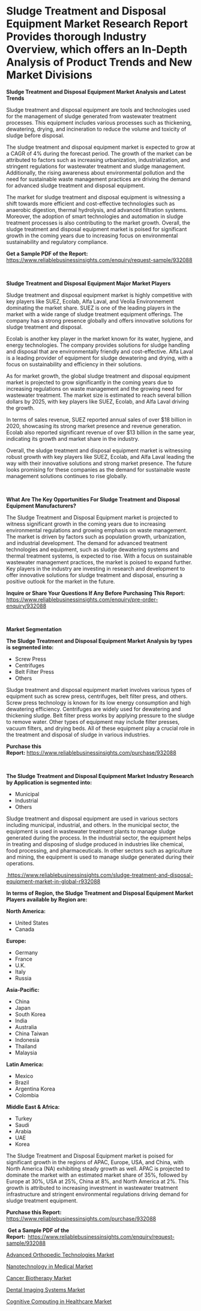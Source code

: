 <p><h1>Sludge Treatment and Disposal Equipment Market Research Report Provides thorough Industry Overview, which offers an In-Depth Analysis of Product Trends and New Market Divisions</h1></p><p><strong>Sludge Treatment and Disposal Equipment Market Analysis and Latest Trends</strong></p>
<p><p>Sludge treatment and disposal equipment are tools and technologies used for the management of sludge generated from wastewater treatment processes. This equipment includes various processes such as thickening, dewatering, drying, and incineration to reduce the volume and toxicity of sludge before disposal.</p><p>The sludge treatment and disposal equipment market is expected to grow at a CAGR of 4% during the forecast period. The growth of the market can be attributed to factors such as increasing urbanization, industrialization, and stringent regulations for wastewater treatment and sludge management. Additionally, the rising awareness about environmental pollution and the need for sustainable waste management practices are driving the demand for advanced sludge treatment and disposal equipment.</p><p>The market for sludge treatment and disposal equipment is witnessing a shift towards more efficient and cost-effective technologies such as anaerobic digestion, thermal hydrolysis, and advanced filtration systems. Moreover, the adoption of smart technologies and automation in sludge treatment processes is also contributing to the market growth. Overall, the sludge treatment and disposal equipment market is poised for significant growth in the coming years due to increasing focus on environmental sustainability and regulatory compliance.</p></p>
<p><strong>Get a Sample PDF of the Report:&nbsp;</strong> <a href="https://www.reliablebusinessinsights.com/enquiry/request-sample/932088">https://www.reliablebusinessinsights.com/enquiry/request-sample/932088</a></p>
<p>&nbsp;</p>
<p><strong>Sludge Treatment and Disposal Equipment Major Market Players</strong></p>
<p><p>Sludge treatment and disposal equipment market is highly competitive with key players like SUEZ, Ecolab, Alfa Laval, and Veolia Environnement dominating the market share. SUEZ is one of the leading players in the market with a wide range of sludge treatment equipment offerings. The company has a strong presence globally and offers innovative solutions for sludge treatment and disposal.</p><p>Ecolab is another key player in the market known for its water, hygiene, and energy technologies. The company provides solutions for sludge handling and disposal that are environmentally friendly and cost-effective. Alfa Laval is a leading provider of equipment for sludge dewatering and drying, with a focus on sustainability and efficiency in their solutions.</p><p>As for market growth, the global sludge treatment and disposal equipment market is projected to grow significantly in the coming years due to increasing regulations on waste management and the growing need for wastewater treatment. The market size is estimated to reach several billion dollars by 2025, with key players like SUEZ, Ecolab, and Alfa Laval driving the growth.</p><p>In terms of sales revenue, SUEZ reported annual sales of over $18 billion in 2020, showcasing its strong market presence and revenue generation. Ecolab also reported significant revenue of over $13 billion in the same year, indicating its growth and market share in the industry.</p><p>Overall, the sludge treatment and disposal equipment market is witnessing robust growth with key players like SUEZ, Ecolab, and Alfa Laval leading the way with their innovative solutions and strong market presence. The future looks promising for these companies as the demand for sustainable waste management solutions continues to rise globally.</p></p>
<p>&nbsp;</p>
<p><strong>What Are The Key Opportunities For Sludge Treatment and Disposal Equipment Manufacturers?</strong></p>
<p><p>The Sludge Treatment and Disposal Equipment market is projected to witness significant growth in the coming years due to increasing environmental regulations and growing emphasis on waste management. The market is driven by factors such as population growth, urbanization, and industrial development. The demand for advanced treatment technologies and equipment, such as sludge dewatering systems and thermal treatment systems, is expected to rise. With a focus on sustainable wastewater management practices, the market is poised to expand further. Key players in the industry are investing in research and development to offer innovative solutions for sludge treatment and disposal, ensuring a positive outlook for the market in the future.</p></p>
<p><strong>Inquire or Share Your Questions If Any Before Purchasing This Report:</strong> <a href="https://www.reliablebusinessinsights.com/enquiry/pre-order-enquiry/932088">https://www.reliablebusinessinsights.com/enquiry/pre-order-enquiry/932088</a></p>
<p>&nbsp;</p>
<p><strong>Market Segmentation</strong></p>
<p><strong>The Sludge Treatment and Disposal Equipment Market Analysis by types is segmented into:</strong></p>
<p><ul><li>Screw Press</li><li>Centrifuges</li><li>Belt Filter Press</li><li>Others</li></ul></p>
<p><p>Sludge treatment and disposal equipment market involves various types of equipment such as screw press, centrifuges, belt filter press, and others. Screw press technology is known for its low energy consumption and high dewatering efficiency. Centrifuges are widely used for dewatering and thickening sludge. Belt filter press works by applying pressure to the sludge to remove water. Other types of equipment may include filter presses, vacuum filters, and drying beds. All of these equipment play a crucial role in the treatment and disposal of sludge in various industries.</p></p>
<p><strong>Purchase this Report:&nbsp;</strong><a href="https://www.reliablebusinessinsights.com/purchase/932088">https://www.reliablebusinessinsights.com/purchase/932088</a></p>
<p>&nbsp;</p>
<p><strong>The Sludge Treatment and Disposal Equipment Market Industry Research by Application is segmented into:</strong></p>
<p><ul><li>Municipal</li><li>Industrial</li><li>Others</li></ul></p>
<p><p>Sludge treatment and disposal equipment are used in various sectors including municipal, industrial, and others. In the municipal sector, the equipment is used in wastewater treatment plants to manage sludge generated during the process. In the industrial sector, the equipment helps in treating and disposing of sludge produced in industries like chemical, food processing, and pharmaceuticals. In other sectors such as agriculture and mining, the equipment is used to manage sludge generated during their operations.</p></p>
<p><a href="https://www.reliablebusinessinsights.com/sludge-treatment-and-disposal-equipment-market-in-global-r932088">&nbsp;https://www.reliablebusinessinsights.com/sludge-treatment-and-disposal-equipment-market-in-global-r932088</a></p>
<p><strong>In terms of Region, the Sludge Treatment and Disposal Equipment Market Players available by Region are:</strong></p>
<p>
    <p> <strong> North America: </strong>
        <ul>
            <li>United States</li>
            <li>Canada</li>
        </ul>
        </p> 
    <p> <strong> Europe: </strong>
        <ul>
            <li>Germany</li>
            <li>France</li>
            <li>U.K.</li>
            <li>Italy</li>
            <li>Russia</li>
        </ul>
        </p> 
    <p> <strong> Asia-Pacific: </strong>
        <ul>
            <li>China</li>
            <li>Japan</li>
            <li>South Korea</li>
            <li>India</li>
            <li>Australia</li>
            <li>China Taiwan</li>
            <li>Indonesia</li>
            <li>Thailand</li>
            <li>Malaysia</li>
        </ul>
        </p> 
    <p> <strong> Latin America: </strong>
        <ul>
            <li>Mexico</li>
            <li>Brazil</li>
            <li>Argentina Korea</li>
            <li>Colombia</li>
        </ul>
        </p> 
    <p> <strong> Middle East & Africa: </strong>
        <ul>
            <li>Turkey</li>
            <li>Saudi</li>
            <li>Arabia</li>
            <li>UAE</li>
            <li>Korea</li>
        </ul>
    </p>
    </p>
<p><p>The Sludge Treatment and Disposal Equipment market is poised for significant growth in the regions of APAC, Europe, USA, and China, with North America (NA) exhibiting steady growth as well. APAC is projected to dominate the market with an estimated market share of 35%, followed by Europe at 30%, USA at 25%, China at 8%, and North America at 2%. This growth is attributed to increasing investment in wastewater treatment infrastructure and stringent environmental regulations driving demand for sludge treatment equipment.</p></p>
<p><strong>Purchase this Report: </strong><a href="https://www.reliablebusinessinsights.com/purchase/932088">https://www.reliablebusinessinsights.com/purchase/932088</a></p>
<p>&nbsp;<strong>Get a Sample PDF of the Report:&nbsp;&nbsp;</strong><a href="https://www.reliablebusinessinsights.com/enquiry/request-sample/932088">https://www.reliablebusinessinsights.com/enquiry/request-sample/932088</a></p>
<p><strong></strong></p>
<p><p><a href="https://medium.com/@dixiegrimes/global-advanced-orthopedic-technologies-market-sector-2024-2031-market-metrics-and-market-a911dfda6938">Advanced Orthopedic Technologies Market</a></p><p><a href="https://medium.com/@dixiegrimes/nanotechnology-in-medical-market-investigation-industry-evolution-and-forecast-till-2031-116679528994">Nanotechnology in Medical Market</a></p><p><a href="https://medium.com/@dixiegrimes/global-cancer-biotherapy-market-focus-on-product-type-monoclonal-2da0efdc9ea3">Cancer Biotherapy Market</a></p><p><a href="https://medium.com/@dixiegrimes/dental-imaging-systems-market-analysis-report-global-insights-by-region-type-intra-oral-imaging-5a58b6b5614e">Dental Imaging Systems Market</a></p><p><a href="https://medium.com/@dixiegrimes/global-cognitive-computing-in-healthcare-market-by-product-type-by-application-by-region-and-8154bf71cd21">Cognitive Computing in Healthcare Market</a></p></p>